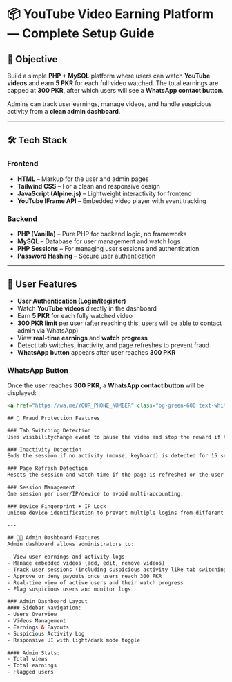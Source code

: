 # 📦 YouTube Video Earning Platform — Complete Setup Guide

## 🎯 Objective
Build a simple **PHP + MySQL** platform where users can watch **YouTube videos** and earn **5 PKR** for each full video watched. The total earnings are capped at **300 PKR**, after which users will see a **WhatsApp contact button**.

Admins can track user earnings, manage videos, and handle suspicious activity from a **clean admin dashboard**.

---

## 🛠️ Tech Stack

### Frontend
- **HTML** – Markup for the user and admin pages
- **Tailwind CSS** – For a clean and responsive design
- **JavaScript (Alpine.js)** – Lightweight interactivity for frontend
- **YouTube IFrame API** – Embedded video player with event tracking

### Backend
- **PHP (Vanilla)** – Pure PHP for backend logic, no frameworks
- **MySQL** – Database for user management and watch logs
- **PHP Sessions** – For managing user sessions and authentication
- **Password Hashing** – Secure user authentication

---

## 👤 User Features

- **User Authentication (Login/Register)**
- Watch **YouTube videos** directly in the dashboard
- Earn **5 PKR** for each fully watched video
- **300 PKR limit** per user (after reaching this, users will be able to contact admin via WhatsApp)
- View **real-time earnings** and **watch progress**
- Detect tab switches, inactivity, and page refreshes to prevent fraud
- **WhatsApp button** appears after user reaches **300 PKR**

### WhatsApp Button
Once the user reaches **300 PKR**, a **WhatsApp contact button** will be displayed:

```html
<a href="https://wa.me/YOUR_PHONE_NUMBER" class="bg-green-600 text-white p-3 rounded-lg shadow-lg">💬 Contact Admin on WhatsApp</a>

## 🔐 Fraud Protection Features

### Tab Switching Detection
Uses visibilitychange event to pause the video and stop the reward if the tab is switched.

### Inactivity Detection
Ends the session if no activity (mouse, keyboard) is detected for 15 seconds.

### Page Refresh Detection
Resets the session and watch time if the page is refreshed or the user navigates away.

### Session Management
One session per user/IP/device to avoid multi-accounting.

### Device Fingerprint + IP Lock
Unique device identification to prevent multiple logins from different devices.

---

## 🧑‍💼 Admin Dashboard Features
Admin dashboard allows administrators to:

- View user earnings and activity logs
- Manage embedded videos (add, edit, remove videos)
- Track user sessions (including suspicious activity like tab switching)
- Approve or deny payouts once users reach 300 PKR
- Real-time view of active users and their watch progress
- Flag suspicious users and monitor logs

### Admin Dashboard Layout
#### Sidebar Navigation:
- Users Overview
- Videos Management
- Earnings & Payouts
- Suspicious Activity Log
- Responsive UI with light/dark mode toggle

#### Admin Stats:
- Total views
- Total earnings
- Flagged users